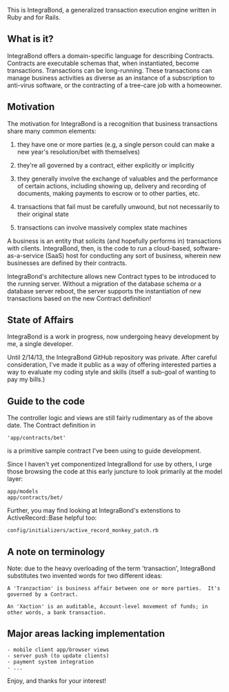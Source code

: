 This is IntegraBond, a generalized transaction execution engine written 
in Ruby and for Rails.

What is it?
-----------
IntegraBond offers a domain-specific language for describing Contracts.
Contracts are executable schemas that, when instantiated, become
transactions.  Transactions can be long-running.  These transactions can
manage business activities as diverse as an instance of a subscription to
anti-virus software, or the contracting of a tree-care job with a
homeowner.

Motivation
----------
The motivation for IntegraBond is a recognition that business transactions
share many common elements:

1) they have one or more parties (e.g, a single person could can make
   a new year's resolution/bet with themselves)

2) they're all governed by a contract, either explicitly or implicitly

3) they generally involve the exchange of valuables and the performance
   of certain actions, including showing up, delivery and recording of
   documents, making payments to escrow or to other parties, etc.

4) transactions that fail must be carefully unwound, but not necessarily
   to their original state

5) transactions can involve massively complex state machines

A business is an entity that solicits (and hopefully performs in)
transactions with clients.  IntegraBond, then, is the code to run a
cloud-based, software-as-a-service (SaaS) host for conducting any sort
of business, wherein new businesses are defined by their contracts.

IntegraBond's architecture allows new Contract types to be introduced to
the running server.  Without a migration of the database schema or a
database server reboot, the server supports the instantiation of new
transactions based on the new Contract definition!

State of Affairs
----------------
IntegraBond is a work in progress, now undergoing heavy development by
me, a single developer.

Until 2/14/13, the IntegraBond GitHub repository was private.
After careful consideration, I've made it public as a way of offering
interested parties a way to evaluate my coding style and skills (itself
a sub-goal of wanting to pay my bills.)

Guide to the code
-----------------
The controller logic and views are still fairly rudimentary as of the
above date.  The Contract definition in

	'app/contracts/bet'

is a primitive sample contract I've been using to guide development.  

Since I haven't yet componentized IntegraBond for use by others, I urge
those browsing the code at this early juncture to look primarily at the
model layer: 

	app/models
	app/contracts/bet/

Further, you may find looking at IntegraBond's extenstions to
ActiveRecord::Base helpful too:

	config/initializers/active_record_monkey_patch.rb


A note on terminology
---------------------
Note: due to the heavy overloading of the term 'transaction', IntegraBond
substitutes two invented words for two different ideas:

	A 'Tranzaction' is business affair between one or more parties.  It's
	governed by a Contract.
	
	An 'Xaction' is an auditable, Account-level movement of funds; in
	other words, a bank transaction.

Major areas lacking implementation
----------------------------------
	- mobile client app/browser views
	- server push (to update clients)
	- payment system integration
	- ...

Enjoy, and thanks for your interest!

